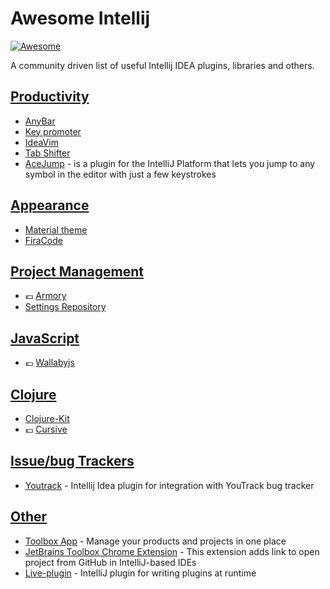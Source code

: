 # Awesome Intellij
[![Awesome](https://cdn.rawgit.com/sindresorhus/awesome/d7305f38d29fed78fa85652e3a63e154dd8e8829/media/badge.svg)](https://github.com/sindresorhus/awesome)

A community driven list of useful Intellij IDEA plugins, libraries and others.

## [Productivity](#productivity)
- [AnyBar](https://github.com/denofevil/AnyBarIdea)
- [Key promoter](https://plugins.jetbrains.com/plugin/1003)
- [IdeaVim](https://github.com/JetBrains/ideavim)
- [Tab Shifter](https://github.com/dkandalov/tab-shifter)
- [AceJump](https://github.com/johnlindquist/AceJump) - is a plugin for the IntelliJ Platform that lets you jump to any symbol in the editor with just a few keystrokes


## [Appearance](#appearance)
- [Material theme](https://github.com/ChrisRM/material-theme-jetbrains)
- [FiraCode](https://github.com/tonsky/FiraCode/wiki/Intellij-products-instructions)


## [Project Management](#project-management)
- :euro: [Armory](http://www.visprogramming.com/)
- [Settings Repository](https://github.com/develar/settings-repository)

## [JavaScript](#javascript)
- :euro: [Wallabyjs](https://wallabyjs.com/)


## [Clojure](#clojure)
- [Clojure-Kit](https://github.com/gregsh/Clojure-Kit)
- :euro: [Cursive](https://cursive-ide.com/)


## [Issue/bug Trackers](#issue-trackers)
- [Youtrack](https://github.com/jk1/youtrack-idea-plugin) - Intellij Idea plugin for integration with YouTrack bug tracker


## [Other](#other)
- [Toolbox App](https://blog.jetbrains.com/blog/2016/05/25/introducing-jetbrains-toolbox-app/) - Manage your products and projects in one place
- [JetBrains Toolbox Chrome Extension](https://chrome.google.com/webstore/detail/jetbrains-toolbox-extensi/offnedcbhjldheanlbojaefbfbllddna?hl=en) - This extension adds link to open project from GitHub in IntelliJ-based IDEs
- [Live-plugin](https://github.com/dkandalov/live-plugin) - IntelliJ plugin for writing plugins at runtime
